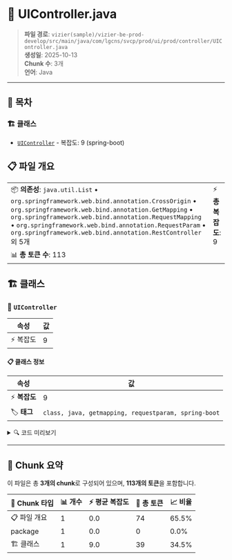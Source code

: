 # 📄 UIController.java

> **파일 경로**: `vizier(sample)/vizier-be-prod-develop/src/main/java/com/lgcns/svcp/prod/ui/prod/controller/UIController.java`  
> **생성일**: 2025-10-13  
> **Chunk 수**: 3개  
> **언어**: Java
---

## 📑 목차

### 🏗️ 클래스
- [`UIController`](#class-uicontroller) - 복잡도: 9 (spring-boot)

## 📋 파일 개요

| | |
|--|--|
| 📦 **의존성**: `java.util.List` • `org.springframework.web.bind.annotation.CrossOrigin` • `org.springframework.web.bind.annotation.GetMapping` • `org.springframework.web.bind.annotation.RequestMapping` • `org.springframework.web.bind.annotation.RequestParam` • `org.springframework.web.bind.annotation.RestController` 외 5개 | ⚡ **총 복잡도**: 9 |
| 📊 **총 토큰 수**: 113 |  |



## 🏗️ 클래스

### <a id="class-uicontroller"></a>🎯 `UIController`

| 속성 | 값 |
|------|----|
| ⚡ 복잡도 | 9 |



#### 📋 클래스 정보

| 속성 | 값 |
|------|----|
| ⚡ **복잡도** | 9 || 📍 **라인 범위** | 23-23 |
| 🏷️ **태그** | `class, java, getmapping, requestparam, spring-boot` || 🏗️ **프레임워크** | `spring-boot` |

<details>
<summary>🔍 코드 미리보기</summary>

```java
public class UIController {

	private final UiCommonService uiCommonService;

	@GetMapping(value = "/common/item-structure")
	@Operation(summary = "아이템 구조 조회", description = "아이템 구조 조회")
	public List<ItemStructureDto> retreiveItemStructure(@RequestParam(required = false) String itemCode,
			@RequestParam(required = false) String mctgrItemCode) {
		return uiCommonService.retreiveItemStructure(itemCode, mctgrItemCode);
	}
}...
```

**Chunk 정보**
- 🆔 **ID**: `25cc28775363`
- 📍 **라인**: 23-23
- 📊 **토큰**: 39
- 🏷️ **태그**: `class, java, getmapping, requestparam, spring-boot`

</details>

---





## 🧩 Chunk 요약

이 파일은 총 **3개의 chunk**로 구성되어 있으며, **113개의 토큰**을 포함합니다.

| 🧩 Chunk 타입 | 📊 개수 | ⚡ 평균 복잡도 | 📝 총 토큰 | 📈 비율 |
|---------------|--------|-------------|----------|--------|
| 📋 파일 개요 | 1 | 0.0 | 74 | 65.5% |
| package | 1 | 0.0 | 0 | 0.0% |
| 🏗️ 클래스 | 1 | 9.0 | 39 | 34.5% |


